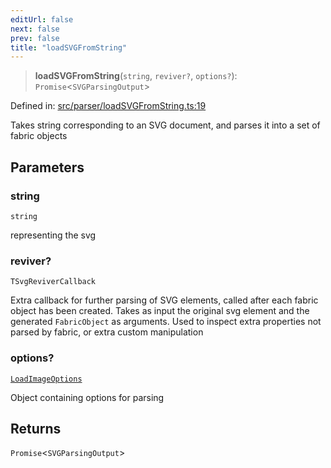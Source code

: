 ```yaml
---
editUrl: false
next: false
prev: false
title: "loadSVGFromString"
---
```


> **loadSVGFromString**(`string`, `reviver?`, `options?`): `Promise`\<`SVGParsingOutput`\>

Defined in: [src/parser/loadSVGFromString.ts:19](https://github.com/fabricjs/fabric.js/blob/9a792f4b7b8031f02ec7ea4ce8c99f810e45cfec/src/parser/loadSVGFromString.ts#L19)

Takes string corresponding to an SVG document, and parses it into a set of fabric objects

## Parameters

### string

`string`

representing the svg

### reviver?

`TSvgReviverCallback`

Extra callback for further parsing of SVG elements, called after each fabric object has been created.
Takes as input the original svg element and the generated `FabricObject` as arguments. Used to inspect extra properties not parsed by fabric,
or extra custom manipulation

### options?

[`LoadImageOptions`](/api/fabric/namespaces/util/type-aliases/loadimageoptions/)

Object containing options for parsing

## Returns

`Promise`\<`SVGParsingOutput`\>

